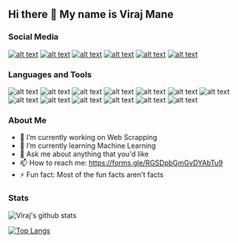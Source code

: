 ## Hi there 👋 My name is Viraj Mane

### Social Media

[![alt text][1.1]][1]
[![alt text][2.1]][2]
[![alt text][3.1]][3]
[![alt text][4.1]][4]
[![alt text][5.1]][5]
[![alt text][6.1]][6]

[1.1]: https://1.bp.blogspot.com/-fEeZZyOHoV4/X7aX79Ht8NI/AAAAAAAAAkY/cabfzAdcBh0U4qdg7R8aihoiFzTrJJQ9QCLcBGAsYHQ/s50/icons8-linkedin-50.png (Linkedin icon with padding)
[2.1]: https://1.bp.blogspot.com/-LhomBYHuXB0/X7aX7eyDzFI/AAAAAAAAAkU/N8nP3l4llPEnXpiezcdb6zmJeXhxg0DIgCLcBGAsYHQ/s50/icons8-github-50.png (github icon with padding)
[3.1]: https://1.bp.blogspot.com/-R4puPrGsU6o/X7aX7aZFZII/AAAAAAAAAkQ/iHMpL7zJqp4BB9Ae4P-j2XMX17qkep0kACLcBGAsYHQ/s0/icons8-instagram-50.png (Instagram icon with padding)
[4.1]: https://1.bp.blogspot.com/-i3GlTdkqyYU/X7aX8CnTgrI/AAAAAAAAAkg/L4HKmNq_pX0KYyNQ1MXYE3q7Sm3XtnlqwCLcBGAsYHQ/s50/icons8-stack-overflow-50.png (stackoverflow icon with padding)
[5.1]: https://lh3.googleusercontent.com/-9Cty2tDO5oU/X7aZx_sWyRI/AAAAAAAAAlM/At2PiLVVn98tq16LoTlBqQijheqT3rNQQCLcBGAsYHQ/icons8-telegram-app-50.png (dribbble icon with padding)
[6.1]: https://1.bp.blogspot.com/-rJTC50wiu38/X7aX7LgbRvI/AAAAAAAAAkM/2rPV8VNUyIAUHeREQSK9BBgZoCyblaDJACLcBGAsYHQ/s0/icons8-facebook-50.png (facebook icon with padding)

[1]: http://www.linkedin.com/in/virajmane
[2]: http://www.github.com/virajmane
[3]: https://www.instagram.com/viraj.py
[4]: https://stackoverflow.com/users/13546849/viraj-mane
[5]: http://t.me/virajmane
[6]: https://www.facebook.com/people/Viraj-Mane/100007237389432



### Languages and Tools

![alt text][1.2]
![alt text][2.2]
![alt text][3.2]
![alt text][4.2]
![alt text][5.2]
![alt text][6.2]
![alt text][7.2]
![alt text][9.2]
![alt text][10.2]
![alt text][11.2]
![alt text][12.2]
![alt text][13.2]
![alt text][14.2]

[1.2]: https://1.bp.blogspot.com/-n9RdHHCWns4/X7aezY91lRI/AAAAAAAAAmg/OO-5D3_8c20sMqNcIVmW-I0i4uBZHUcGwCLcBGAsYHQ/s50/icons8-python-50-2.png
[2.2]: https://1.bp.blogspot.com/-d9eEsp6sLT4/X7aeuNzQ8iI/AAAAAAAAAlY/SLkpoBqXqcIuxJRYTl4QrW1nK0qsjzKdwCLcBGAsYHQ/s50/icons8-c%252B%252B-50.png
[3.2]: https://1.bp.blogspot.com/-DV3wDg4kt0s/X7aew8Vb0pI/AAAAAAAAAl8/ZCw48-H5Cf0oDafvaljl1AEFsVXeZ5O1wCLcBGAsYHQ/s50/icons8-javascript-50-2.png
[4.2]: https://1.bp.blogspot.com/-YpQEaMTcQTs/X7aeva89i4I/AAAAAAAAAls/tdAuuxphSpYo81575oxWkyo81jG7tQWKACLcBGAsYHQ/s320/icons8-google-cloud-platform-50.png
[5.2]: https://lh3.googleusercontent.com/-kNJcmvW1Uh0/X7ahRMUlGqI/AAAAAAAAAnk/5kSWINH_3nkY9Sn0pTM8G3NuzVaZfzgRwCLcBGAsYHQ/icons8-bootstrap-50.png
[6.2]: https://1.bp.blogspot.com/-ygsUwSl8Lok/X7aev08c0PI/AAAAAAAAAlw/GA_5aKzOrrUyesaul752SVDAAjHi_EAKACLcBGAsYHQ/s320/icons8-html-5-50-2.png
[7.2]: https://1.bp.blogspot.com/-62hFllZymSk/X7aeyDVPwXI/AAAAAAAAAmQ/jwRMCDhG9qE5X7Lh0jMVbgkijSBqqa5nwCLcBGAsYHQ/s320/icons8-mongodb-50.png
[9.2]: https://1.bp.blogspot.com/-qJU1WU6ET5c/X7ae0-Z20hI/AAAAAAAAAm4/U_lU68GxQUA8FJXTneokom8mHGVGdjz2wCLcBGAsYHQ/s320/icons8-vue-js-50.png
[10.2]: https://1.bp.blogspot.com/-3QKeSAuFD7o/X7aexvmKuCI/AAAAAAAAAmI/ttT5sCJo0ZIHxqXLuVJL3uPtO8umVw6_wCLcBGAsYHQ/s320/icons8-kubernetes-50.png
[11.2]: https://1.bp.blogspot.com/-_68-3vZna_g/X7aeuWJzrRI/AAAAAAAAAlg/4InnIMXBPscUyx_ECPF8rVzSFeYUM_aGQCLcBGAsYHQ/s320/icons8-docker-container-50.png
[12.2]: https://1.bp.blogspot.com/-kStaPkSbh_Q/X7aexEVw3yI/AAAAAAAAAmE/5EyUmJs_9hUFHKk29Xh0iPgVIRMZ-ijlgCLcBGAsYHQ/s320/icons8-kali-linux-50.png
[13.2]: https://1.bp.blogspot.com/-Kt7GD3GKMgs/X7aey2RitjI/AAAAAAAAAmc/K15qCQMU4aAkDIK7zQ8GAj0KvhzV99PuQCLcBGAsYHQ/s320/icons8-pycharm-50.png
[14.2]: https://1.bp.blogspot.com/-stOQRcH1W7g/X7aeyaADn7I/AAAAAAAAAmU/l1wO50lg1QUQ4P5LRrlFACAyiuD-rlJrACLcBGAsYHQ/s320/icons8-mysql-logo-50.png



### About Me
- 🔭 I’m currently working on Web Scrapping
- 🌱 I’m currently learning Machine Learning
- 💬 Ask me about anything that you'd like
- 📫 How to reach me: https://forms.gle/RGSDpbGmGvDYAbTu9
- ⚡ Fun fact: Most of the fun facts aren't facts

### Stats
![Viraj's github stats](https://github-readme-stats.vercel.app/api?username=virajmane&show_icons=true)

[![Top Langs](https://github-readme-stats.vercel.app/api/top-langs/?username=virajmane&layout=compact)](https://github.com/anuraghazra/github-readme-stats)
